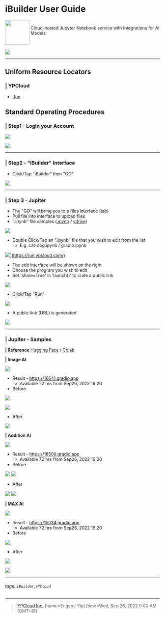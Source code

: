 iBuilder User Guide
===

[<img align="left" width="80" height="auto" src="https://m3.ypcloud.com/cms/jdi_cards_ibuilder_cms_dd8d6b0db4.png">](https://run.ypcloud.com/)

<br> Cloud-hosted Jupyter Notebook service with integrations for AI Models

<br>

[![](https://i.imgur.com/WzCDA1M.png)](https://run.ypcloud.com/)

---

## Uniform Resource Locators
### | YPCloud
- [Run](https://run.ypcloud.com/)

## Standard Operating Procedures

### | Step1 - Login your Account

[![](https://i.imgur.com/h1phh3L.jpg)](https://run.ypcloud.com/)

[![](https://i.imgur.com/8OMmaKi.png)](https://run.ypcloud.com/)


---
### | Step2 - "iBuilder" Interface
- Click/Tap "iBuilder“ then "GO"

[![](https://i.imgur.com/LbGpmtR.jpg)](https://run.ypcloud.com/)

---
### | Step 3 - Jupiter
- The "GO" will bring you to a files interface (tab)
- Pull file into interface to upload files
- ".ipynb" file samples ([.ipynb](https://github.com/YPCloudInc/Clouder/tree/main/.ipynb) / [ydrive](https://drive.google.com/drive/folders/1KL595j6J_iyt7mIvMhpKM7HqutRXjqwA?usp=sharing))

[![](https://i.imgur.com/luDQ5xT.png)](https://run.ypcloud.com/)

- Double Click/Tap an ".ipynb" file that you wish to edit from the list
  - E.g. cat-dog.ipynb / gradio.ipynb

![](https://i.imgur.com/6KOT8Sh.png)](https://run.ypcloud.com/)

- The edit interface will be shown on the right
- Choose the program you wish to edit
- Set 'share=True' in 'launch()' to crate a public link

[![](https://i.imgur.com/Xgy5cox.png)](https://run.ypcloud.com/)

- Click/Tap "Run" 

[![](https://i.imgur.com/tY8s24u.png)](https://run.ypcloud.com/)

- A public link (URL) is generated

[![](https://i.imgur.com/Z2aErG4.jpg)](https://run.ypcloud.com/)

---
### | Jupiter - Samples

**| Reference**
[Hugging Face](https://huggingface.co/spaces/rkoushikroy2/portrait_photo_generator/blob/main/gradio.ipynb) / [Colab](https://colab.research.google.com/)

**| Image AI**

![](https://i.imgur.com/j2HzAwM.jpg)

- Result - https://16641.gradio.app
  - Available 72 hrs from Sep26, 2022 16:20
- Before

![](https://i.imgur.com/M3S6H3D.jpg)

![](https://i.imgur.com/Ad6fGSb.jpg)

- After

![](https://i.imgur.com/Bcvo3v2.jpg)

**| Addition AI**

![](https://i.imgur.com/BnMiwk2.jpg)

- Result - https://16500.gradio.app
  - Available 72 hrs from Sep26, 2022 16:20
- Before 

![](https://i.imgur.com/dW3XqLd.jpg)
![](https://i.imgur.com/lyeyAP1.jpg)

- After

![](https://i.imgur.com/5j62iCu.jpg)
![](https://i.imgur.com/Jvxue7q.jpg)


**| MAX AI**

![](https://i.imgur.com/S4b3qyw.jpg)

- Result - https://15034.gradio.app
  - Available 72 hrs from Sep26, 2022 16:20
- Before

![](https://i.imgur.com/tndySui.jpg)

- After

![](https://i.imgur.com/vOMV1D1.jpg)

![](https://i.imgur.com/W0lroPr.jpg)

---
###### tags: `iBuilder`,`YPCloud` 
---
> [YPCloud Inc.](https://www.ypcloud.com)
> [name=Eugene Yip]
> [time=Wed, Sep 26, 2022 9:00 AM (GMT+8)]
